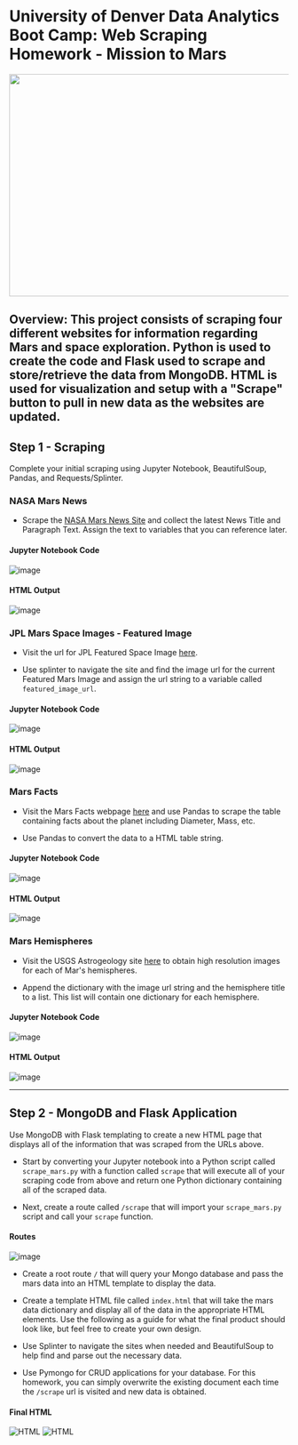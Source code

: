 # University of Denver Data Analytics Boot Camp: Web Scraping Homework - Mission to Mars
<p align="center">
<img width="900" height="400" src="Images/scrape.png">
</p>

## Overview: This project consists of scraping four different websites for information regarding Mars and space exploration. Python is used to create the code and Flask used to scrape and store/retrieve the data from MongoDB. HTML is used for visualization and setup with a "Scrape" button to pull in new data as the websites are updated. 

## Step 1 - Scraping

Complete your initial scraping using Jupyter Notebook, BeautifulSoup, Pandas, and Requests/Splinter.

### NASA Mars News

* Scrape the [NASA Mars News Site](https://mars.nasa.gov/news/) and collect the latest News Title and Paragraph Text. Assign the text to variables that you can reference later.
#### <a></a>Jupyter Notebook Code
![image](Images/news.png)
#### <a></a>HTML Output
![image](Images/HTMLnews.png)



### JPL Mars Space Images - Featured Image

* Visit the url for JPL Featured Space Image [here](https://www.jpl.nasa.gov/spaceimages/?search=&category=Mars).

* Use splinter to navigate the site and find the image url for the current Featured Mars Image and assign the url string to a variable called `featured_image_url`.

#### <a></a>Jupyter Notebook Code
![image](Images/image.png)
#### <a></a>HTML Output
![image](Images/HTMLimage.png)

### Mars Facts

* Visit the Mars Facts webpage [here](https://space-facts.com/mars/) and use Pandas to scrape the table containing facts about the planet including Diameter, Mass, etc.

* Use Pandas to convert the data to a HTML table string.
#### <a></a>Jupyter Notebook Code
![image](Images/factscode.png)
#### <a></a>HTML Output
![image](Images/facts.png)

### Mars Hemispheres

* Visit the USGS Astrogeology site [here](https://astrogeology.usgs.gov/search/results?q=hemisphere+enhanced&k1=target&v1=Mars) to obtain high resolution images for each of Mar's hemispheres.

* Append the dictionary with the image url string and the hemisphere title to a list. This list will contain one dictionary for each hemisphere.
#### <a></a>Jupyter Notebook Code
![image](Images/hemisphere.png)
#### <a></a>HTML Output
![image](Images/HTMLhemisphere.png)

- - -

## Step 2 - MongoDB and Flask Application

Use MongoDB with Flask templating to create a new HTML page that displays all of the information that was scraped from the URLs above.

* Start by converting your Jupyter notebook into a Python script called `scrape_mars.py` with a function called `scrape` that will execute all of your scraping code from above and return one Python dictionary containing all of the scraped data.


* Next, create a route called `/scrape` that will import your `scrape_mars.py` script and call your `scrape` function.
#### <a></a>Routes
![image](Images/appscrape.png)

* Create a root route `/` that will query your Mongo database and pass the mars data into an HTML template to display the data.  



* Create a template HTML file called `index.html` that will take the mars data dictionary and display all of the data in the appropriate HTML elements. Use the following as a guide for what the final product should look like, but feel free to create your own design.


* Use Splinter to navigate the sites when needed and BeautifulSoup to help find and parse out the necessary data.

* Use Pymongo for CRUD applications for your database. For this homework, you can simply overwrite the existing document each time the `/scrape` url is visited and new data is obtained.

#### <a></a>Final HTML
![HTML](Images/html_page1.png)
![HTML](Images/html_page2.png)
